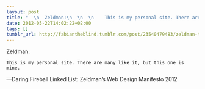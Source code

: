 ```yaml
---
layout: post
title: "  \n  Zeldman:\n  \n  \n    This is my personal site. There are many like it,"
date: 2012-05-22T14:02:22+02:00
tags: []
tumblr_url: http://fabiantheblind.tumblr.com/post/23540479483/zeldman-this-is-my-personal-site-there
---
```


  Zeldman:
  
  
    This is my personal site. There are many like it, but this one is mine.
  
—Daring Fireball Linked List: Zeldman’s Web Design Manifesto 2012
